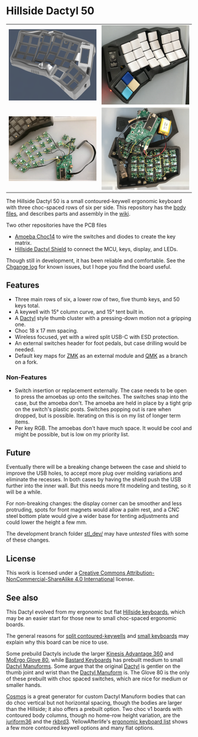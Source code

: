 # Hillside Dactyl 50

|                 |                 |
|:-----------     |:----------------|
| ![Render left](./image/D50_render_left.png) | ![Photo right](./image/D50_right.png) |
| ![Build boards](./image/D50_build_boards.png) |![Build open](./image/D50_build_open.png) |


The Hillside Dactyl 50 is a small contoured-keywell ergonomic keyboard
    with three choc-spaced rows of six per side.
This repository has the [body files](./stl/),
    and describes parts and assembly in the 
    [wiki](https://github.com/mmccoyd/hillside_dactyl_50/wiki).

Two other repositories have the PCB files

-   [Amoeba Choc14](https://github.com/mmccoyd/hillside_amoeba_choc14)
    to wire the switches and diodes to create the key matrix.
-   [Hillside Dactyl Shield](https://github.com/mmccoyd/hillside_dactyl_shield)
    to connect the MCU, keys, display, and LEDs.

Though still in development, it has been reliable and comfortable.
See the [Chgange log](./ChangeLog.md) for known issues, but
    I hope you find the board useful.


## Features

-   Three main rows of six, a lower row of two, five thumb keys, and 50 keys
    total.
-   A keywell with 15° column curve, and 15° tent built in.
-   A [Dactyl](https://github.com/adereth/dactyl-keyboard) style thumb cluster
    with a pressing-down motion not a
    gripping one.
-   Choc 18 x 17 mm spacing.
-   Wireless focused, yet with a wired split USB-C with ESD protection.
-   An external switches header for foot pedals, but case drilling would be
    needed.
-   Default key maps for
    [ZMK](https://github.com/mmccoyd/zmk-hillsideD50) as an external module and
    [QMK](https://github.com/mmccoyd/qmk_firmware/tree/hillside_d50/keyboards/hillside/d50)
    as a branch on a fork.


### Non-Features

-   Switch insertion or replacement externally.
    The case needs to be open to press the amoebas up onto the switches.
    The switches snap into the case, but the amoeba don't.
    The amoeba are held in place by a tight grip on the switch's plastic posts.
    Switches popping out is rare when dropped, but is possible.
    Iterating on this is on my list of longer term items.
-   Per key RGB.
    The amoebas don't have much space.
    It would be cool and might be possible, but is low on my priority list.


## Future

Eventually there will be a breaking change between the case and shield
    to improve the USB holes,
    to accept more plug over molding variations and eliminate the recesses.
In both cases by having the shield push the USB further into the inner wall.
But this needs more fit modeling and testing, so it will be a while.

For non-breaking changes:
the display corner can be smoother and less protruding,
spots for front magnets would allow a palm rest,
and a CNC steel bottom plate would give a wider base for tenting adjustments
    and could lower the height a few mm.

The development branch folder
    [stl_dev/](https://github.com/mmccoyd/hillside_dactyl_50/tree/dev/stl_dev)
    may have *untested* files with some of these changes.


## License

This work is licensed under a
[Creative Commons Attribution-NonCommercial-ShareAlike 4.0 International](
https://creativecommons.org/licenses/by-nc-sa/4.0/) license.


## See also

This Dactyl evolved from my ergonomic but flat
    [Hillside keyboards](https://github.com/mmccoyd/hillside),
    which may be an easier start for those new to small choc-spaced ergonomic
    boards.

The general reasons for
    [split contoured-keywells](https://www.ergocanada.com/detailed_specification_pages/kinesis_corporation_advantage360_pro_contoured_keyboard.html#benefits)
    and [small keyboards](https://40s.wiki/en/why) may explain why
    this board can be nice to use.

Some prebuild Dactyls include
    the larger [Kinesis Advantage 360](https://kinesis-ergo.com/shop/adv360pro/)
    and [MoErgo Glove 80](https://www.moergo.com/),
    while [Bastard Keyboards](https://bastardkb.com/) has prebuilt
    medium to small
    [Dactyl Manuforms](https://github.com/abstracthat/dactyl-manuform).
Some argue that the original
    [Dactyl](https://github.com/adereth/dactyl-keyboard)
    is gentler on the thumb joint and wrist than the
    [Dactyl Manuform](https://github.com/abstracthat/dactyl-manuform) is.
The Glove 80 is the only of these prebuilt with choc spaced switches, 
    which are nice for medium or smaller hands.

[Cosmos](https://ryanis.cool/cosmos/) is a great generator for custom Dactyl
    Manuform bodies that can do choc vertical but not horizontal spacing,
    though the bodies are larger than the Hillside;
    it also offers a prebuilt option.
Two choc v1 boards with contoured body columns,
    though no home-row height variation, are the
    [juriform36](https://github.com/jurica/juriform36) and the
    [rkbrd3](https://github.com/prepor/rkbrd/tree/main/3).
YellowAfterlife's
    [ergonomic keyboard list](https://yal-tools.github.io/ergo-keyboards/)
    shows a few more contoured keywell options and many flat options.
